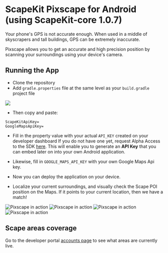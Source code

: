 
# ScapeKit Pixscape for Android (using ScapeKit-core 1.0.7)

Your phone's GPS is not accurate enough. When used in a middle of skyscrapers and tall buildings, GPS can be extremely inaccurate.

Pixscape allows you to get an accurate and high precision position by scanning your surroundings using your device's camera.

## Running the App

* Clone the repository
* Add `gradle.properties` file at the same level as your `build.gradle` project file 

<img src='images/pixscape_gradle_properties.png'></a>

* Then copy and paste:
```
ScapeKitApiKey=
GoogleMapsApiKey=
```

* Fill in the property value with your actual `API_KEY` created on your developer dashboard
  If you do not have one yet, request Alpha Access to the SDK [here](https://scape.io). This will enable you to generate an **API Key** that you can embed later on into your own Android application.

* Likewise, fill in `GOOGLE_MAPS_API_KEY` with your own Google Maps Api key.

* Now you can deploy the application on your device.

* Localize your current surroundings, and visually check the Scape POI position on the Maps. If it points to your current location, then we have a match!

![Pixscape in action](screenshots/default_screen.jpg?raw=true "Pixscape in action")
![Pixscape in action](screenshots/single_localization_in_progress.jpg?raw=true "Pixscape in action")
![Pixscape in action](screenshots/localization_done.jpg?raw=true "Pixscape in action")
![Pixscape in action](screenshots/continuous_localization_in_progress.jpg?raw=true "Pixscape in action")

## Scape areas coverage

 Go to the developer portal [accounts page](https://developer.scape.io/dashboard) to see what areas are currently live.
